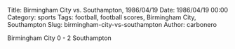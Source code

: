 Title: Birmingham City vs. Southampton, 1986/04/19
Date: 1986/04/19 00:00
Category: sports
Tags: football, football scores, Birmingham City, Southampton
Slug: birmingham-city-vs-southampton
Author: carbonero


Birmingham City 0 - 2 Southampton
